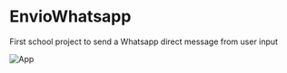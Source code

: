 # EnvioWhatsapp
First school project to send a Whatsapp direct message from user input

![App](https://github.com/joaoparedes1/EnvioWhatsapp/assets/88410604/4ee509ed-0870-4f53-8aff-fb3e57b941e5)
